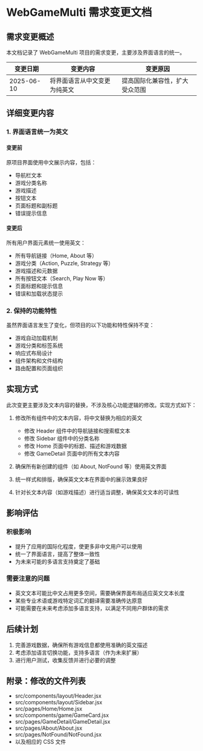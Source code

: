 # WebGameMulti 需求变更文档

## 需求变更概述

本文档记录了 WebGameMulti 项目的需求变更，主要涉及界面语言的统一。

| 变更日期 | 变更内容 | 变更原因 |
|---------|---------|---------|
| 2025-06-10 | 将界面语言从中文变更为纯英文 | 提高国际化兼容性，扩大受众范围 |

## 详细变更内容

### 1. 界面语言统一为英文

#### 变更前

原项目界面使用中文展示内容，包括：
- 导航栏文本
- 游戏分类名称
- 游戏描述
- 按钮文本
- 页面标题和副标题
- 错误提示信息

#### 变更后

所有用户界面元素统一使用英文：
- 所有导航链接（Home, About 等）
- 游戏分类（Action, Puzzle, Strategy 等）
- 游戏描述和元数据
- 所有按钮文本（Search, Play Now 等）
- 页面标题和提示信息
- 错误和加载状态提示

### 2. 保持的功能特性

虽然界面语言发生了变化，但项目的以下功能和特性保持不变：

- 游戏自动加载机制
- 游戏分类和标签系统
- 响应式布局设计
- 组件架构和文件结构
- 路由配置和页面组织

## 实现方式

此次变更主要涉及文本内容的替换，不涉及核心功能逻辑的修改。实现方式如下：

1. 修改所有组件中的文本内容，将中文替换为相应的英文
   - 修改 Header 组件中的导航链接和搜索框文本
   - 修改 Sidebar 组件中的分类名称
   - 修改 Home 页面中的标题、描述和游戏数据
   - 修改 GameDetail 页面中的所有文本内容

2. 确保所有新创建的组件（如 About, NotFound 等）使用英文界面
   
3. 统一样式和排版，确保英文文本在界面中的展示效果良好

4. 针对长文本内容（如游戏描述）进行适当调整，确保英文文本的可读性

## 影响评估

### 积极影响

- 提升了应用的国际化程度，使更多非中文用户可以使用
- 统一了界面语言，提高了整体一致性
- 为未来可能的多语言支持奠定了基础

### 需要注意的问题

- 英文文本可能比中文占用更多空间，需要确保界面布局适应英文文本长度
- 某些专业术语或游戏特定词汇的翻译需要准确传达原意
- 可能需要在未来考虑添加多语言支持，以满足不同用户群体的需求

## 后续计划

1. 完善游戏数据，确保所有游戏信息都使用准确的英文描述
2. 考虑添加语言切换功能，支持多语言（作为未来扩展）
3. 进行用户测试，收集反馈并进行必要的调整

## 附录：修改的文件列表

- src/components/layout/Header.jsx
- src/components/layout/Sidebar.jsx
- src/pages/Home/Home.jsx
- src/components/game/GameCard.jsx
- src/pages/GameDetail/GameDetail.jsx
- src/pages/About/About.jsx
- src/pages/NotFound/NotFound.jsx
- 以及相应的 CSS 文件